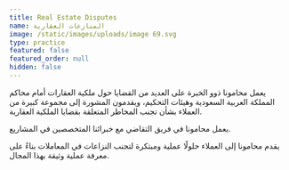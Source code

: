 ```yaml
---
title: Real Estate Disputes
name: المنازعات العقارية
image: /static/images/uploads/image 69.svg
type: practice
featured: false
featured_order: null
hidden: false
---
```

يعمل محامونا ذوو الخبرة على العديد من القضايا حول ملكية العقارات أمام محاكم المملكة العربية السعودية وهيئات التحكيم، ويقدمون المشورة إلى مجموعة كبيرة من العملاء بشأن تجنب المخاطر المتعلقة بقضايا الملكية العقارية.

يعمل محامونا في فريق التقاضي مع خبرائنا المتخصصين في المشاريع.

يقدم محامونا إلى العملاء حلولًا عملية ومبتكرة لتجنب النزاعات في المعاملات بناءً على معرفة عملية وثيقة بهذا المجال.
